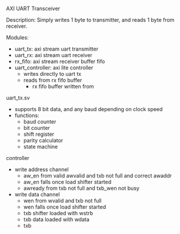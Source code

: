 AXI UART Transceiver

Description:
Simply writes 1 byte to transmitter, and reads 1 byte from receiver.

Modules:
- uart_tx: axi stream uart transmitter
- uart_rx: axi stream uart receiver
- rx_fifo: axi stream receiver buffer fifo
- uart_controller: axi lite controller
  - writes directly to uart tx
  - reads from rx fifo buffer
    - rx fifo buffer written from

uart_tx.sv
- supports 8 bit data, and any baud depending on clock speed
- functions:
  - baud counter
  - bit counter
  - shift register
  - parity calculator
  - state machine

controller
- write address channel
  - aw_en from valid awvalid and txb not full and correct awaddr
  - aw_en falls once load shifter started
  - awready from txb not full and txb_wen not busy
- write data channel
  - wen from wvalid and txb not full
  - wen falls once load shifter started
  - txb shifter loaded with wstrb
  - txb data loaded with wdata
  - txb